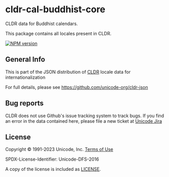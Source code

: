 # cldr-cal-buddhist-core

CLDR data for Buddhist calendars.

This package contains all locales present in CLDR.


[![NPM version](https://img.shields.io/npm/v/cldr-cal-buddhist-core.svg?style=flat)](https://www.npmjs.org/package/cldr-cal-buddhist-core)

## General Info

This is part of the JSON distribution of [CLDR](https://cldr.unicode.org/)
locale data for internationalization

For full details, please see <https://github.com/unicode-org/cldr-json>

## Bug reports

CLDR does not use Github's issue tracking system to track bugs.  If you find an error in
the data contained here, please file a new ticket at [Unicode Jira](https://unicode-org.atlassian.net/projects/CLDR/issues)

## License

Copyright © 1991-2023 Unicode, Inc.
[Terms of Use](http://www.unicode.org/copyright.html)

SPDX-License-Identifier: Unicode-DFS-2016

A copy of the license is included as [LICENSE](./LICENSE).

